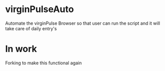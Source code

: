 # virginPulseAuto
Automate the virginPulse Browser so that user can run the script and it will take care of daily entry's

# In work
Forking to make this functional again
